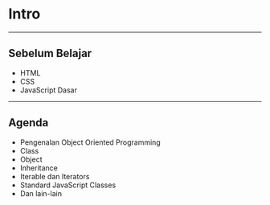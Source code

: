 # Intro

---

## Sebelum Belajar

- HTML
- CSS
- JavaScript Dasar

---

## Agenda

- Pengenalan Object Oriented Programming
- Class
- Object
- Inheritance
- Iterable dan Iterators
- Standard JavaScript Classes
- Dan lain-lain